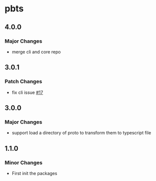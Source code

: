 # pbts

## 4.0.0

### Major Changes

- merge cli and core repo

## 3.0.1

### Patch Changes

- fix cli issue [#17](https://github.com/brandonxiang/pb-to-typescript/issues/17)

## 3.0.0

### Major Changes

- support load a directory of proto to transform them to typescript file

## 1.1.0

### Minor Changes

- First init the packages

